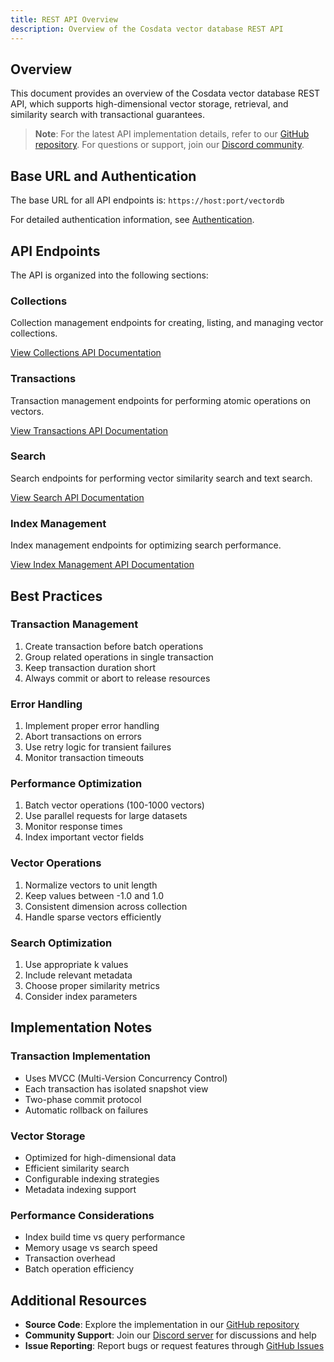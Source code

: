 ```yaml
---
title: REST API Overview
description: Overview of the Cosdata vector database REST API
---
```


## Overview

This document provides an overview of the Cosdata vector database REST API, which supports high-dimensional vector storage, retrieval, and similarity search with transactional guarantees.

> **Note**: For the latest API implementation details, refer to our <a href="https://github.com/cosdata/cosdata" target="_blank" rel="noopener noreferrer">GitHub repository</a>. For questions or support, join our <a href="https://discord.gg/XMdtTBrtKT" target="_blank" rel="noopener noreferrer">Discord community</a>.

## Base URL and Authentication

The base URL for all API endpoints is: `https://host:port/vectordb`

For detailed authentication information, see [Authentication](/api/rest-api/authentication/).

## API Endpoints

The API is organized into the following sections:

### Collections

Collection management endpoints for creating, listing, and managing vector collections.

[View Collections API Documentation](/api/rest-api/collections/)

### Transactions

Transaction management endpoints for performing atomic operations on vectors.

[View Transactions API Documentation](/api/rest-api/transactions/)

### Search

Search endpoints for performing vector similarity search and text search.

[View Search API Documentation](/api/rest-api/search/)

### Index Management

Index management endpoints for optimizing search performance.

[View Index Management API Documentation](/api/rest-api/indexes/)

## Best Practices

### Transaction Management

1. Create transaction before batch operations
2. Group related operations in single transaction
3. Keep transaction duration short
4. Always commit or abort to release resources

### Error Handling

1. Implement proper error handling
2. Abort transactions on errors
3. Use retry logic for transient failures
4. Monitor transaction timeouts

### Performance Optimization

1. Batch vector operations (100-1000 vectors)
2. Use parallel requests for large datasets
3. Monitor response times
4. Index important vector fields

### Vector Operations

1. Normalize vectors to unit length
2. Keep values between -1.0 and 1.0
3. Consistent dimension across collection
4. Handle sparse vectors efficiently

### Search Optimization

1. Use appropriate k values
2. Include relevant metadata
3. Choose proper similarity metrics
4. Consider index parameters

## Implementation Notes

### Transaction Implementation

* Uses MVCC (Multi-Version Concurrency Control)
* Each transaction has isolated snapshot view
* Two-phase commit protocol
* Automatic rollback on failures

### Vector Storage

* Optimized for high-dimensional data
* Efficient similarity search
* Configurable indexing strategies
* Metadata indexing support

### Performance Considerations

* Index build time vs query performance
* Memory usage vs search speed
* Transaction overhead
* Batch operation efficiency

## Additional Resources

- **Source Code**: Explore the implementation in our <a href="https://github.com/cosdata/cosdata" target="_blank" rel="noopener noreferrer">GitHub repository</a>
- **Community Support**: Join our <a href="https://discord.gg/XMdtTBrtKT" target="_blank" rel="noopener noreferrer">Discord server</a> for discussions and help
- **Issue Reporting**: Report bugs or request features through <a href="https://github.com/cosdata/cosdata/issues" target="_blank" rel="noopener noreferrer">GitHub Issues</a> 
